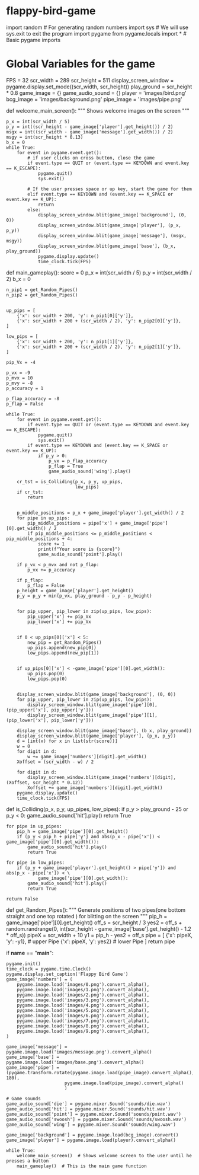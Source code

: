 # flappy-bird-game
import random  # For generating random numbers
import sys  # We will use sys.exit to exit the program
import pygame
from pygame.locals import *  # Basic pygame imports

# Global Variables for the game
FPS = 32
scr_width = 289
scr_height = 511
display_screen_window = pygame.display.set_mode((scr_width, scr_height))
play_ground = scr_height * 0.8
game_image = {}
game_audio_sound = {}
player = 'images/bird.png'
bcg_image = 'images/background.png'
pipe_image = 'images/pipe.png'


def welcome_main_screen():
    """
    Shows welcome images on the screen
    """

    p_x = int(scr_width / 5)
    p_y = int((scr_height - game_image['player'].get_height()) / 2)
    msgx = int((scr_width - game_image['message'].get_width()) / 2)
    msgy = int(scr_height * 0.13)
    b_x = 0
    while True:
        for event in pygame.event.get():
            # if user clicks on cross button, close the game
            if event.type == QUIT or (event.type == KEYDOWN and event.key == K_ESCAPE):
                pygame.quit()
                sys.exit()

            # If the user presses space or up key, start the game for them
            elif event.type == KEYDOWN and (event.key == K_SPACE or event.key == K_UP):
                return
            else:
                display_screen_window.blit(game_image['background'], (0, 0))
                display_screen_window.blit(game_image['player'], (p_x, p_y))
                display_screen_window.blit(game_image['message'], (msgx, msgy))
                display_screen_window.blit(game_image['base'], (b_x, play_ground))
                pygame.display.update()
                time_clock.tick(FPS)


def main_gameplay():
    score = 0
    p_x = int(scr_width / 5)
    p_y = int(scr_width / 2)
    b_x = 0


    n_pip1 = get_Random_Pipes()
    n_pip2 = get_Random_Pipes()


    up_pips = [
        {'x': scr_width + 200, 'y': n_pip1[0]['y']},
        {'x': scr_width + 200 + (scr_width / 2), 'y': n_pip2[0]['y']},
    ]

    low_pips = [
        {'x': scr_width + 200, 'y': n_pip1[1]['y']},
        {'x': scr_width + 200 + (scr_width / 2), 'y': n_pip2[1]['y']},
    ]

    pip_Vx = -4

    p_vx = -9
    p_mvx = 10
    p_mvy = -8
    p_accuracy = 1

    p_flap_accuracy = -8
    p_flap = False

    while True:
        for event in pygame.event.get():
            if event.type == QUIT or (event.type == KEYDOWN and event.key == K_ESCAPE):
                pygame.quit()
                sys.exit()
            if event.type == KEYDOWN and (event.key == K_SPACE or event.key == K_UP):
                if p_y > 0:
                    p_vx = p_flap_accuracy
                    p_flap = True
                    game_audio_sound['wing'].play()

        cr_tst = is_Colliding(p_x, p_y, up_pips,
                              low_pips)
        if cr_tst:
            return


        p_middle_positions = p_x + game_image['player'].get_width() / 2
        for pipe in up_pips:
            pip_middle_positions = pipe['x'] + game_image['pipe'][0].get_width() / 2
            if pip_middle_positions <= p_middle_positions < pip_middle_positions + 4:
                score += 1
                print(f"Your score is {score}")
                game_audio_sound['point'].play()

        if p_vx < p_mvx and not p_flap:
            p_vx += p_accuracy

        if p_flap:
            p_flap = False
        p_height = game_image['player'].get_height()
        p_y = p_y + min(p_vx, play_ground - p_y - p_height)


        for pip_upper, pip_lower in zip(up_pips, low_pips):
            pip_upper['x'] += pip_Vx
            pip_lower['x'] += pip_Vx


        if 0 < up_pips[0]['x'] < 5:
            new_pip = get_Random_Pipes()
            up_pips.append(new_pip[0])
            low_pips.append(new_pip[1])


        if up_pips[0]['x'] < -game_image['pipe'][0].get_width():
            up_pips.pop(0)
            low_pips.pop(0)


        display_screen_window.blit(game_image['background'], (0, 0))
        for pip_upper, pip_lower in zip(up_pips, low_pips):
            display_screen_window.blit(game_image['pipe'][0], (pip_upper['x'], pip_upper['y']))
            display_screen_window.blit(game_image['pipe'][1], (pip_lower['x'], pip_lower['y']))

        display_screen_window.blit(game_image['base'], (b_x, play_ground))
        display_screen_window.blit(game_image['player'], (p_x, p_y))
        d = [int(x) for x in list(str(score))]
        w = 0
        for digit in d:
            w += game_image['numbers'][digit].get_width()
        Xoffset = (scr_width - w) / 2

        for digit in d:
            display_screen_window.blit(game_image['numbers'][digit], (Xoffset, scr_height * 0.12))
            Xoffset += game_image['numbers'][digit].get_width()
        pygame.display.update()
        time_clock.tick(FPS)


def is_Colliding(p_x, p_y, up_pipes, low_pipes):
    if p_y > play_ground - 25 or p_y < 0:
        game_audio_sound['hit'].play()
        return True

    for pipe in up_pipes:
        pip_h = game_image['pipe'][0].get_height()
        if (p_y < pip_h + pipe['y'] and abs(p_x - pipe['x']) < game_image['pipe'][0].get_width()):
            game_audio_sound['hit'].play()
            return True

    for pipe in low_pipes:
        if (p_y + game_image['player'].get_height() > pipe['y']) and abs(p_x - pipe['x']) < \
                game_image['pipe'][0].get_width():
            game_audio_sound['hit'].play()
            return True

    return False


def get_Random_Pipes():
    """
    Generate positions of two pipes(one bottom straight and one top rotated ) for blitting on the screen
    """
    pip_h = game_image['pipe'][0].get_height()
    off_s = scr_height / 3
    yes2 = off_s + random.randrange(0, int(scr_height - game_image['base'].get_height() - 1.2 * off_s))
    pipeX = scr_width + 10
    y1 = pip_h - yes2 + off_s
    pipe = [
        {'x': pipeX, 'y': -y1},  # upper Pipe
        {'x': pipeX, 'y': yes2}  # lower Pipe
    ]
    return pipe


if __name__ == "__main__":

    pygame.init()
    time_clock = pygame.time.Clock()
    pygame.display.set_caption('Flappy Bird Game')
    game_image['numbers'] = (
        pygame.image.load('images/0.png').convert_alpha(),
        pygame.image.load('images/1.png').convert_alpha(),
        pygame.image.load('images/2.png').convert_alpha(),
        pygame.image.load('images/3.png').convert_alpha(),
        pygame.image.load('images/4.png').convert_alpha(),
        pygame.image.load('images/5.png').convert_alpha(),
        pygame.image.load('images/6.png').convert_alpha(),
        pygame.image.load('images/7.png').convert_alpha(),
        pygame.image.load('images/8.png').convert_alpha(),
        pygame.image.load('images/9.png').convert_alpha(),
    )

    game_image['message'] = pygame.image.load('images/message.png').convert_alpha()
    game_image['base'] = pygame.image.load('images/base.png').convert_alpha()
    game_image['pipe'] = (pygame.transform.rotate(pygame.image.load(pipe_image).convert_alpha(), 180),
                          pygame.image.load(pipe_image).convert_alpha()
                          )

    # Game sounds
    game_audio_sound['die'] = pygame.mixer.Sound('sounds/die.wav')
    game_audio_sound['hit'] = pygame.mixer.Sound('sounds/hit.wav')
    game_audio_sound['point'] = pygame.mixer.Sound('sounds/point.wav')
    game_audio_sound['swoosh'] = pygame.mixer.Sound('sounds/swoosh.wav')
    game_audio_sound['wing'] = pygame.mixer.Sound('sounds/wing.wav')

    game_image['background'] = pygame.image.load(bcg_image).convert()
    game_image['player'] = pygame.image.load(player).convert_alpha()

    while True:
        welcome_main_screen()  # Shows welcome screen to the user until he presses a button
        main_gameplay()  # This is the main game function
